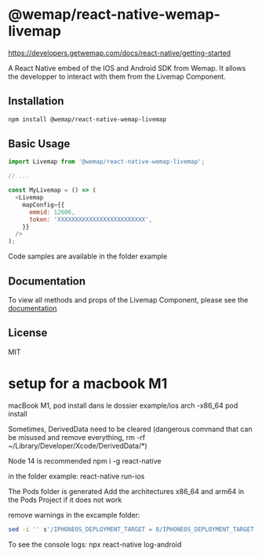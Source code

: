 # @wemap/react-native-wemap-livemap

https://developers.getwemap.com/docs/react-native/getting-started

A React Native embed of the IOS and Android SDK from Wemap.
It allows the developper to interact with them from the Livemap Component.

## Installation

```sh
npm install @wemap/react-native-wemap-livemap
```

## Basic Usage

```js
import Livemap from '@wemap/react-native-wemap-livemap';

// ...

const MyLivemap = () => (
  <Livemap
    mapConfig={{
      emmid: 12606,
      token: 'XXXXXXXXXXXXXXXXXXXXXXXXX',
    }}
  />
);
```

Code samples are available in the folder example

## Documentation

To view all methods and props of the Livemap Component, please see the [documentation](https://developers.getwemap.com/docs/react-native/livemap)

## License

MIT

# setup for a macbook M1

macBook M1,
pod install dans le dossier example/ios
arch -x86_64 pod install

Sometimes, DerivedData need to be cleared
(dangerous command that can be misused and remove everything, rm -rf ~/Library/Developer/Xcode/DerivedData/*)

Node 14 is recommended
npm i -g react-native

in the folder example:
react-native run-ios

The Pods folder is generated
Add the architectures x86_64 and arm64 in the Pods Project if it does not work

remove warnings in the excample folder:
```sh
sed -i '' s'/IPHONEOS_DEPLOYMENT_TARGET = 8/IPHONEOS_DEPLOYMENT_TARGET = 9/g' ./ios/Pods/Pods.xcodeproj/project.pbxproj && sed -i '' s'/IPHONEOS_DEPLOYMENT_TARGET = 9·4/IPHONEOS_DEPLOYMENT_TARGET = 9\.0/g' ./ios/Pods/Pods.xcodeproj/project.pbxproj
```

To see the console logs:
npx react-native log-android
